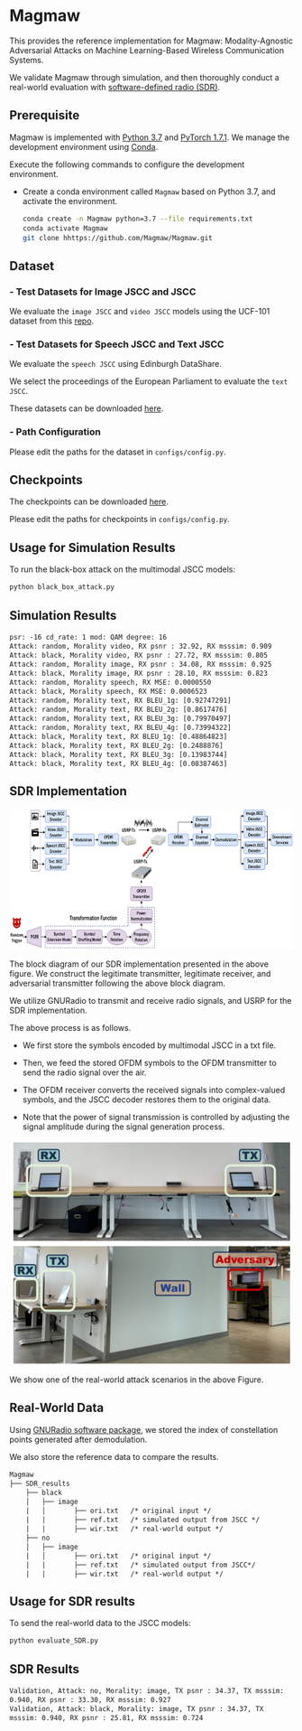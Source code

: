 # Magmaw
This provides the reference implementation for Magmaw: Modality-Agnostic Adversarial Attacks on
Machine Learning-Based Wireless Communication Systems. 

We validate Magmaw through simulation, and then thoroughly conduct a real-world evaluation with [software-defined radio (SDR)](https://wiki.gnuradio.org/index.php/Tutorials).

## Prerequisite
Magmaw is implemented with [Python 3.7](https://www.python.org/downloads/) and [PyTorch 1.7.1](https://pytorch.org/). We manage the development environment using [Conda](https://anaconda.org/anaconda/conda).

Execute the following commands to configure the development environment.
- Create a conda environment called `Magmaw` based on Python 3.7, and activate the environment.
    ```bash
    conda create -n Magmaw python=3.7 --file requirements.txt
    conda activate Magmaw
    git clone hhttps://github.com/Magmaw/Magmaw.git
    ```

## Dataset

### - Test Datasets for Image JSCC and JSCC
We evaluate the `image JSCC` and `video JSCC` models using the UCF-101 dataset from this [repo](https://github.com/sli057/Geo-TRAP).

### - Test Datasets for Speech JSCC and Text JSCC
We evaluate the `speech JSCC` using Edinburgh DataShare. 

We select the proceedings of the European Parliament to evaluate the `text JSCC`.


These datasets can be downloaded [here](https://drive.google.com/drive/folders/1pxZ9pdtlIz3KdNd-M_uDSD0p8UzjG_BE?usp=sharing).

### - Path Configuration
Please edit the paths for the dataset in `configs/config.py`.

## Checkpoints
The checkpoints can be downloaded [here](https://drive.google.com/drive/folders/1mKj0EK5hC1EATHaD0RfSvVGm5WbEE6R0?usp=drive_link).

Please edit the paths for checkpoints in `configs/config.py`.


## Usage for Simulation Results

To run the black-box attack on the multimodal JSCC models:

```bash
python black_box_attack.py
```

## Simulation Results

```
psr: -16 cd_rate: 1 mod: QAM degree: 16
Attack: random, Morality video, RX psnr : 32.92, RX msssim: 0.909
Attack: black, Morality video, RX psnr : 27.72, RX msssim: 0.805
Attack: random, Morality image, RX psnr : 34.08, RX msssim: 0.925
Attack: black, Morality image, RX psnr : 28.10, RX msssim: 0.823
Attack: random, Morality speech, RX MSE: 0.0000550
Attack: black, Morality speech, RX MSE: 0.0006523
Attack: random, Morality text, RX BLEU_1g: [0.92747291]
Attack: random, Morality text, RX BLEU_2g: [0.8617476]
Attack: random, Morality text, RX BLEU_3g: [0.79970497]
Attack: random, Morality text, RX BLEU_4g: [0.73994322] 
Attack: black, Morality text, RX BLEU_1g: [0.48864823]
Attack: black, Morality text, RX BLEU_2g: [0.2488876]
Attack: black, Morality text, RX BLEU_3g: [0.13983744]
Attack: black, Morality text, RX BLEU_4g: [0.08387463]
```

## SDR Implementation
<div align="center"> <img src="./SDR_setup.png" height=250> </div>

The block diagram of our SDR implementation presented in the above figure. We construct the legitimate transmitter, legitimate receiver, and adversarial transmitter following the above block diagram. 

We utilize GNURadio to transmit and receive radio signals, and USRP for the SDR implementation.

The above process is as follows.

* We first store the symbols encoded by multimodal JSCC in a txt file.

* Then, we feed the stored OFDM symbols to the OFDM transmitter to send the radio signal over the air.

* The OFDM receiver converts the received signals into complex-valued symbols, and the JSCC decoder restores them to the original data.

* Note that the power of signal transmission is controlled by adjusting the signal amplitude during the signal generation process.

<div align="center"> <img src="./fig_real_scenario.png" height=400> </div>

We show one of the real-world attack scenarios in the above Figure. 

## Real-World Data

Using [GNURadio software package](https://wiki.gnuradio.org/index.php/Tutorials), we stored the index of constellation points generated after demodulation.

We also store the reference data to compare the results.

```
Magmaw
├── SDR_results
    ├── black 
    │   ├── image
    |   │       ├── ori.txt   /* original input */
    |   |       ├── ref.txt   /* simulated output from JSCC */
    |   |       ├── wir.txt   /* real-world output */
    ├── no
    │   ├── image
    |   │       ├── ori.txt   /* original input */
    |   |       ├── ref.txt   /* simulated output from JSCC*/
    |   |       ├── wir.txt   /* real-world output */
```

## Usage for SDR results

To send the real-world data to the JSCC models:

```bash
python evaluate_SDR.py
```

## SDR Results

```
Validation, Attack: no, Morality: image, TX psnr : 34.37, TX msssim: 0.940, RX psnr : 33.30, RX msssim: 0.927
Validation, Attack: black, Morality: image, TX psnr : 34.37, TX msssim: 0.940, RX psnr : 25.81, RX msssim: 0.724
```
